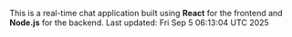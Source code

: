 This is a real-time chat application built using **React** for the frontend and **Node.js** for the backend.
Last updated: Fri Sep  5 06:13:04 UTC 2025

